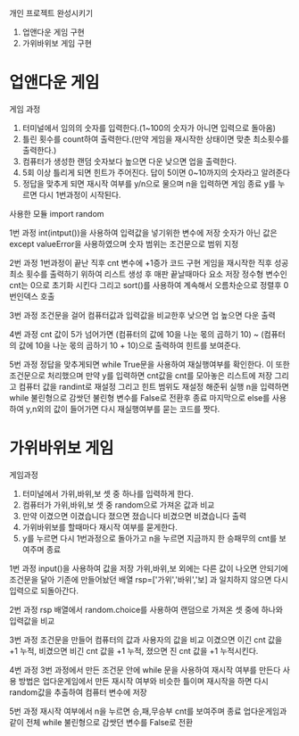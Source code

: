 개인 프로젝트 완성시키기
1. 업앤다운 게임 구현
2. 가위바위보 게임 구현


# 업앤다운 게임
게임 과정
1. 터미널에서 임의의 숫자를 입력한다.(1~100의 숫자가 아니면 입력으로 돌아옴)
2. 틀린 횟수를 count하여 출력한다.(만약 게임을 재시작한 상태이면 맞춘 최소횟수를 출력한다.)
3. 컴퓨터가 생성한 랜덤 숫자보다 높으면 다운 낮으면 업을 출력한다.
4. 5회 이상 틀리게 되면 힌트가 주어진다. 답이 5이면 0~10까지의 숫자라고 알려준다
5. 정답을 맞추게 되면 재시작 여부를 y/n으로 물으며 n을 입력하면 게임 종료 y를 누르면 다시 1번과정이 시작된다.


사용한 모듈
import random


1번 과정
int(intput())을 사용하여 입력값을 넣기위한 변수에 저장
숫자가 아닌 값은 except valueError을 사용하였으며 숫자 범위는 조건문으로 범위 지정

2번 과정
1번과정이 끝난 직후 cnt 변수에 +1증가 코드 구현
게임을 재시작한 직후 성공 최소 횟수를 출력하기 위하여 리스트 생성 후 매판 끝날때마다 요소 저장 정수형 변수인 cnt는 0으로 초기화 시킨다
그리고 sort()를 사용하여 계속해서 오름차순으로 정렬후 0번인덱스 호출

3번 과정
조건문을 걸어 컴퓨터값과 입력값을 비교한후 낮으면 업 높으면 다운 출력

4번 과정
cnt 값이 5가 넘어가면 (컴퓨터의 값에 10을 나눈 몫의 곱하기 10) ~ (컴퓨터의 값에 10을 나눈 몫의 곱하기 10 + 10)으로 출력하여 힌트를 보여준다.

5번 과정
정답을 맞추게되면
while True문을 사용하여 재실행여부를 확인한다.
이 또한 조건문으로 처리했으며 만약 y를 입력하면 cnt값을 cnt를 모아놓은 리스트에 저장 그리고 컴퓨터 값을 randint로 재설정 그리고 힌트 범위도 재설정 해준뒤 실행
n을 입력하면 while 불린형으로 감쌋던 불린형 변수를 False로 전환후 종료
마지막으로 else를 사용하여 y,n외의 값이 들어가면 다시 재실행여부를 묻는 코드를 짯다.


# 가위바위보 게임
게임과정
1. 터미널에서 가위,바위,보 셋 중 하나를 입력하게 한다.
2. 컴퓨터가 가위,바위,보 셋 중 random으로 가져온 값과 비교
3. 만약 이겼으면 이겼습니다 졌으면 졌습니다 비겼으면 비겼습니다 출력
4. 가위바위보를 할때마다 재시작 여부를 묻게한다.
5. y를 누르면 다시 1번과정으로 돌아가고 n을 누르면 지금까지 한 승패무의 cnt를 보여주며 종료


1번 과정
input()을 사용하여 값을 저장
가위,바위,보 외에는 다른 값이 나오면 안되기에 조건문을 달아 기존에 만들어놨던 배열 rsp=['가위','바위','보] 과 일치하지 않으면 다시 입력으로 되돌아간다.

2번 과정
rsp 배열에서 random.choice를 사용하여 랜덤으로 가져온 셋 중에 하나와 입력값을 비교

3번 과정
조건문을 만들어 컴퓨터의 값과 사용자의 값을 비교
이겼으면 이긴 cnt 값을 +1 누적, 비겼으면 비긴 cnt 값을 +1 누적, 졌으면 진 cnt 값을 +1 누적시킨다.

4번 과정
3번 과정에서 만든 조건문 안에 while 문을 사용하여 재시작 여부를 만든다
사용 방법은 업다운게임에서 만든 재시작 여부와 비슷한 틀이며 재시작을 하면 다시 random값을 추출하여 컴퓨터 변수에 저장

5번 과정
재시작 여부에서 n을 누르면 승,패,무승부 cnt를 보여주며 종료 업다운게임과 같이 전체 while 불린형으로 감쌋던 변수를 False로 전환
